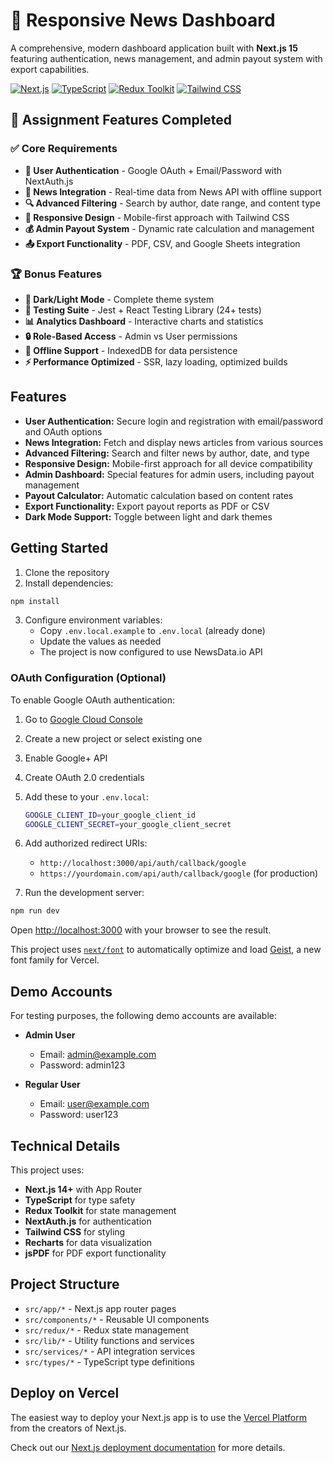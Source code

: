 # 📰 Responsive News Dashboard

A comprehensive, modern dashboard application built with **Next.js 15** featuring authentication, news management, and admin payout system with export capabilities.

[![Next.js](https://img.shields.io/badge/Next.js-15-black)](https://nextjs.org/)
[![TypeScript](https://img.shields.io/badge/TypeScript-5.0-blue)](https://www.typescriptlang.org/)
[![Redux Toolkit](https://img.shields.io/badge/Redux-Toolkit-purple)](https://redux-toolkit.js.org/)
[![Tailwind CSS](https://img.shields.io/badge/Tailwind-CSS-cyan)](https://tailwindcss.com/)

## 🎯 **Assignment Features Completed**

### ✅ **Core Requirements**
- **🔐 User Authentication** - Google OAuth + Email/Password with NextAuth.js
- **📰 News Integration** - Real-time data from News API with offline support
- **🔍 Advanced Filtering** - Search by author, date range, and content type
- **📱 Responsive Design** - Mobile-first approach with Tailwind CSS
- **💰 Admin Payout System** - Dynamic rate calculation and management
- **📤 Export Functionality** - PDF, CSV, and Google Sheets integration

### 🏆 **Bonus Features**
- **🌙 Dark/Light Mode** - Complete theme system
- **🧪 Testing Suite** - Jest + React Testing Library (24+ tests)
- **📊 Analytics Dashboard** - Interactive charts and statistics
- **🔒 Role-Based Access** - Admin vs User permissions
- **💾 Offline Support** - IndexedDB for data persistence
- **⚡ Performance Optimized** - SSR, lazy loading, optimized builds

## Features

- **User Authentication:** Secure login and registration with email/password and OAuth options
- **News Integration:** Fetch and display news articles from various sources
- **Advanced Filtering:** Search and filter news by author, date, and type
- **Responsive Design:** Mobile-first approach for all device compatibility
- **Admin Dashboard:** Special features for admin users, including payout management
- **Payout Calculator:** Automatic calculation based on content rates
- **Export Functionality:** Export payout reports as PDF or CSV
- **Dark Mode Support:** Toggle between light and dark themes

## Getting Started

1. Clone the repository
2. Install dependencies:

```bash
npm install
```

3. Configure environment variables:
   - Copy `.env.local.example` to `.env.local` (already done)
   - Update the values as needed
   - The project is now configured to use NewsData.io API

### OAuth Configuration (Optional)

To enable Google OAuth authentication:

1. Go to [Google Cloud Console](https://console.cloud.google.com/)
2. Create a new project or select existing one
3. Enable Google+ API
4. Create OAuth 2.0 credentials
5. Add these to your `.env.local`:
   ```bash
   GOOGLE_CLIENT_ID=your_google_client_id
   GOOGLE_CLIENT_SECRET=your_google_client_secret
   ```
6. Add authorized redirect URIs:
   - `http://localhost:3000/api/auth/callback/google`
   - `https://yourdomain.com/api/auth/callback/google` (for production)

4. Run the development server:

```bash
npm run dev
```

Open [http://localhost:3000](http://localhost:3000) with your browser to see the result.

This project uses [`next/font`](https://nextjs.org/docs/app/building-your-application/optimizing/fonts) to automatically optimize and load [Geist](https://vercel.com/font), a new font family for Vercel.

## Demo Accounts

For testing purposes, the following demo accounts are available:

- **Admin User**
  - Email: admin@example.com
  - Password: admin123

- **Regular User**
  - Email: user@example.com
  - Password: user123

## Technical Details

This project uses:

- **Next.js 14+** with App Router
- **TypeScript** for type safety
- **Redux Toolkit** for state management
- **NextAuth.js** for authentication
- **Tailwind CSS** for styling
- **Recharts** for data visualization
- **jsPDF** for PDF export functionality

## Project Structure

- `src/app/*` - Next.js app router pages
- `src/components/*` - Reusable UI components
- `src/redux/*` - Redux state management
- `src/lib/*` - Utility functions and services
- `src/services/*` - API integration services
- `src/types/*` - TypeScript type definitions

## Deploy on Vercel

The easiest way to deploy your Next.js app is to use the [Vercel Platform](https://vercel.com/new?utm_medium=default-template&filter=next.js&utm_source=create-next-app&utm_campaign=create-next-app-readme) from the creators of Next.js.

Check out our [Next.js deployment documentation](https://nextjs.org/docs/app/building-your-application/deploying) for more details.
